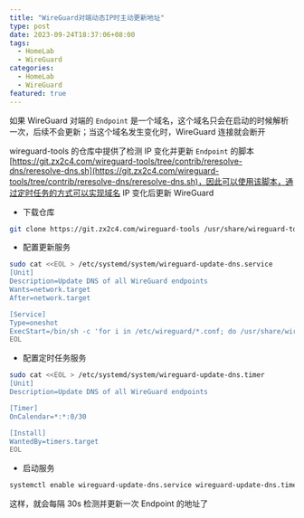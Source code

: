 ```yaml
---
title: "WireGuard对端动态IP时主动更新地址"
type: post
date: 2023-09-24T18:37:06+08:00
tags:
  - HomeLab
  - WireGuard
categories:
  - HomeLab
  - WireGuard
featured: true
---
```


如果 WireGuard 对端的 `Endpoint` 是一个域名，这个域名只会在启动的时候解析一次，后续不会更新；当这个域名发生变化时，WireGuard 连接就会断开

wireguard-tools 的仓库中提供了检测 IP 变化并更新 `Endpoint` 的脚本 [https://git.zx2c4.com/wireguard-tools/tree/contrib/reresolve-dns/reresolve-dns.sh](https://git.zx2c4.com/wireguard-tools/tree/contrib/reresolve-dns/reresolve-dns.sh)，因此可以使用该脚本，通过定时任务的方式可以实现域名 IP 变化后更新 WireGuard

- 下载仓库

```bash
git clone https://git.zx2c4.com/wireguard-tools /usr/share/wireguard-tools
```

- 配置更新服务

```bash
sudo cat <<EOL > /etc/systemd/system/wireguard-update-dns.service
[Unit]
Description=Update DNS of all WireGuard endpoints
Wants=network.target
After=network.target

[Service]
Type=oneshot
ExecStart=/bin/sh -c 'for i in /etc/wireguard/*.conf; do /usr/share/wireguard-tools/contrib/reresolve-dns/reresolve-dns.sh "\$i"; done'
EOL
```

- 配置定时任务服务

```bash
sudo cat <<EOL > /etc/systemd/system/wireguard-update-dns.timer
[Unit]
Description=Update DNS of all WireGuard endpoints

[Timer]
OnCalendar=*:*:0/30

[Install]
WantedBy=timers.target
EOL
```

- 启动服务

```bash
systemctl enable wireguard-update-dns.service wireguard-update-dns.timer --now
```

这样，就会每隔 30s 检测并更新一次 Endpoint 的地址了
